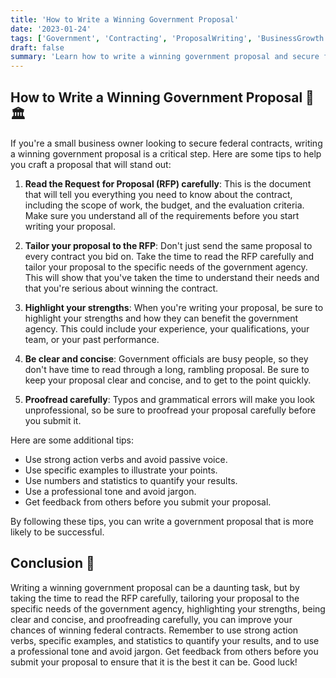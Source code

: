 ```yaml
---
title: 'How to Write a Winning Government Proposal'
date: '2023-01-24'
tags: ['Government', 'Contracting', 'ProposalWriting', 'BusinessGrowth']
draft: false
summary: 'Learn how to write a winning government proposal and secure federal contracts for your small business. 💼🏛️'
---
```


## How to Write a Winning Government Proposal 💼🏛️

If you're a small business owner looking to secure federal contracts, writing a
winning government proposal is a critical step. Here are some tips to help you
craft a proposal that will stand out:

1. **Read the Request for Proposal (RFP) carefully**: This is the document that
   will tell you everything you need to know about the contract, including the
   scope of work, the budget, and the evaluation criteria. Make sure you
   understand all of the requirements before you start writing your proposal.

2. **Tailor your proposal to the RFP**: Don't just send the same proposal to
   every contract you bid on. Take the time to read the RFP carefully and tailor
   your proposal to the specific needs of the government agency. This will show
   that you've taken the time to understand their needs and that you're serious
   about winning the contract.

3. **Highlight your strengths**: When you're writing your proposal, be sure to
   highlight your strengths and how they can benefit the government agency. This
   could include your experience, your qualifications, your team, or your past
   performance.

4. **Be clear and concise**: Government officials are busy people, so they don't
   have time to read through a long, rambling proposal. Be sure to keep your
   proposal clear and concise, and to get to the point quickly.

5. **Proofread carefully**: Typos and grammatical errors will make you look
   unprofessional, so be sure to proofread your proposal carefully before you
   submit it.

Here are some additional tips:

- Use strong action verbs and avoid passive voice.
- Use specific examples to illustrate your points.
- Use numbers and statistics to quantify your results.
- Use a professional tone and avoid jargon.
- Get feedback from others before you submit your proposal.

By following these tips, you can write a government proposal that is more likely
to be successful.

## Conclusion 🎉

Writing a winning government proposal can be a daunting task, but by taking the
time to read the RFP carefully, tailoring your proposal to the specific needs of
the government agency, highlighting your strengths, being clear and concise, and
proofreading carefully, you can improve your chances of winning federal
contracts. Remember to use strong action verbs, specific examples, and
statistics to quantify your results, and to use a professional tone and avoid
jargon. Get feedback from others before you submit your proposal to ensure that
it is the best it can be. Good luck!
